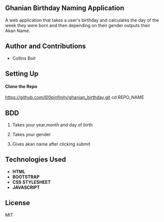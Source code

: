 ## Ghanian Birthday Naming Application

A web application that takes a user's birthday and calculates the day of the week they were born and then depending on their gender outputs their Akan Name. 

## Author and Contributions

* Collins Boit

## Setting Up

#### Clone the Repo

https://github.com/l00pinfinity/ghanian_birthday.git
cd REPO_NAME

## BDD

1. Takes your year,month and day of birth

2. Takes your gender

3. Gives akan name after clicking submit

## Technologies Used

* **HTML**
* **BOOTSTRAP**
* **CSS STYLESHEET**
* **JAVASCRIPT**

## License

MIT
